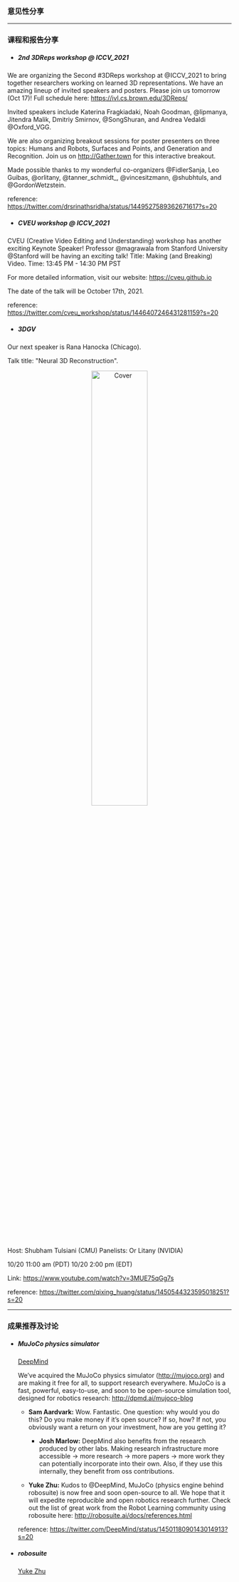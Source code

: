 ### 意见性分享

***
### 课程和报告分享

- ##### 2nd 3DReps workshop @ ICCV_2021

We are organizing the Second #3DReps workshop at @ICCV_2021 to bring together researchers working on learned 3D representations. We have an amazing lineup of invited speakers and posters. Please join us tomorrow (Oct 17)! Full schedule here: https://ivl.cs.brown.edu/3DReps/

Invited speakers include Katerina Fragkiadaki, Noah Goodman, @lipmanya, Jitendra Malik, Dmitriy Smirnov, @SongShuran, and Andrea Vedaldi @Oxford_VGG.

We are also organizing breakout sessions for poster presenters on three topics: Humans and Robots, Surfaces and Points, and Generation and Recognition. Join us on http://Gather.town for this interactive breakout.

Made possible thanks to my wonderful co-organizers @FidlerSanja, Leo Guibas, @orlitany, @tanner_schmidt_, @vincesitzmann, @shubhtuls, and @GordonWetzstein.

reference: https://twitter.com/drsrinathsridha/status/1449527589362671617?s=20

- ##### CVEU workshop @ ICCV_2021

CVEU (Creative Video Editing and Understanding) workshop has another exciting Keynote Speaker! Professor @magrawala from Stanford University @Stanford will be having an exciting talk! Title: Making (and Breaking) Video. Time: 13:45 PM - 14:30 PM PST

For more detailed information, visit our website: https://cveu.github.io

The date of the talk will be October 17th, 2021.

reference: https://twitter.com/cveu_workshop/status/1446407246431281159?s=20

- ##### 3DGV

Our next speaker is Rana Hanocka (Chicago).

Talk title: "Neural 3D Reconstruction".

<div align=center><img src="https://pbs.twimg.com/media/FCFeKzSUYAMQCGd?format=jpg&name=large" alt="Cover" width="50%"/></div>

Host: Shubham Tulsiani (CMU) Panelists: Or Litany (NVIDIA)

10/20 11:00 am (PDT) 10/20 2:00 pm (EDT)

Link: https://www.youtube.com/watch?v=3MUE75qGg7s

reference: https://twitter.com/qixing_huang/status/1450544323595018251?s=20

***
### 成果推荐及讨论

- ##### MuJoCo physics simulator

  [DeepMind](https://twitter.com/DeepMind)
  
  We’ve acquired the MuJoCo physics simulator (http://mujoco.org) and are making it free for all, to support research everywhere. MuJoCo is a fast, powerful, easy-to-use, and soon to be open-source simulation tool, designed for robotics research: http://dpmd.ai/mujoco-blog

  - **Sam Aardvark:** Wow. Fantastic. One question: why would you do this? Do you make money if it’s open source? If so, how? If not, you obviously want a return on your investment, how are you getting it?
    - **Josh Marlow:** DeepMind also benefits from the research produced by other labs. Making research infrastructure more accessible -> more research -> more papers -> more work they can potentially incorporate into their own. Also, if they use this internally, they benefit from oss contributions.
  
  - **Yuke Zhu:** Kudos to @DeepMind, MuJoCo (physics engine behind robosuite) is now free and soon open-source to all. We hope that it will expedite reproducible and open robotics research further. Check out the list of great work from the Robot Learning community using robosuite here: http://robosuite.ai/docs/references.html

  reference: https://twitter.com/DeepMind/status/1450118090143014913?s=20
  
- ##### robosuite

  [Yuke Zhu](https://twitter.com/yukez)
  
  
